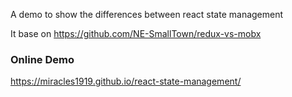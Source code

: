 A demo to show the differences between react state management

It base on https://github.com/NE-SmallTown/redux-vs-mobx

### Online Demo

https://miracles1919.github.io/react-state-management/
